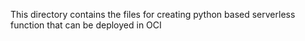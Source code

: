 This directory contains the files for creating python based serverless function that can be deployed in OCI
